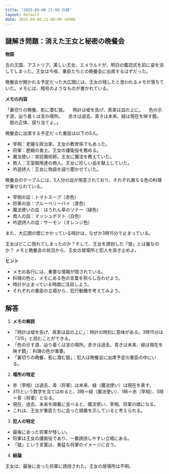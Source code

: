 ```yaml
---
title: "2025-09-06 21:08 の謎"
layout: default
date: 2025-09-06 21:08:00 +0900
---
```

## 謎解き問題：消えた王女と秘密の晩餐会

**物語**

古の王国、アストリア。美しい王女、エメラルドが、明日の戴冠式を前に姿を消してしまった。王女は今夜、重臣たちとの晩餐会に出席するはずだった。

晩餐会が開かれる予定だった大広間には、王女の残したと思われるメモが落ちていた。メモには、暗号のようなものが書かれている。

**メモの内容**

「裏切りの晩餐、影に潜む狼。
　時計は嘘を告げ、真実は皿の上に。
　色の示す道、辿り着くは宝の場所。
　赤きは過去、青きは未来、緑は現在を映す鏡。
　狼の正体、探り当てよ。」

晩餐会に出席する予定だった重臣は以下の5人。

*   宰相：老獪な政治家。王女の教育係でもあった。
*   将軍：歴戦の勇士。王女の護衛役を務める。
*   魔法使い：宮廷魔術師。王女に魔法を教えていた。
*   商人：王室御用達の商人。王女に珍しい品を献上していた。
*   吟遊詩人：王女に物語を語り聞かせていた。

晩餐会のテーブルには、5人分の皿が用意されており、それぞれ異なる色の料理が乗せられている。

*   宰相の皿：トマトスープ（赤色）
*   将軍の皿：ブルーベリーパイ（青色）
*   魔法使いの皿：ほうれん草のソテー（緑色）
*   商人の皿：マッシュポテト（白色）
*   吟遊詩人の皿：サーモン（オレンジ色）

また、大広間の壁にかかっている時計は、なぜか3時15分で止まっている。

王女はどこに隠れてしまったのか？そして、王女を誘拐した「狼」とは誰なのか？
メモと晩餐会の状況から、王女の居場所と犯人を突き止めよ。

**ヒント**

*   メモの各行には、重要な情報が隠されている。
*   料理の色と、メモにある色の言葉を照らし合わせよう。
*   時計が止まっている時間に注目しよう。
*   それぞれの重臣の立場から、犯行動機を考えてみよう。

## 解答

1.  **メモの解読**

*   「時計は嘘を告げ、真実は皿の上に」：時計の時刻に意味がある。3時15分は「315」と読むことができる。
*   「色の示す道、辿り着くは宝の場所。赤きは過去、青きは未来、緑は現在を映す鏡」：料理の色が重要。
*   「裏切りの晩餐、影に潜む狼」：犯人は晩餐会に出席予定の重臣の中にいる。

2.  **場所の特定**

*   赤（宰相）は過去、青（将軍）は未来、緑（魔法使い）は現在を表す。
*   315という数字を当てはめると、3時＝緑（魔法使い）、1時＝赤（宰相）、5時＝青（将軍）となる。
*   現在、過去、未来を順番に並べると、魔法使い、宰相、将軍の順になる。
*   これは、王女が重臣たちに会った順番を示していると考えられる。

3.  **犯人の特定**

*   最後に会った将軍が怪しい。
*   将軍は王女の護衛役であり、一番誘拐しやすい立場にある。
*   「狼」という言葉は、勇猛な将軍のイメージに合う。

4.  **結論**

王女は、最後に会った将軍に誘拐された。王女の居場所は不明。
